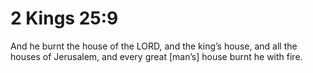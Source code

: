 # 2 Kings 25:9

And he burnt the house of the LORD, and the king’s house, and all the houses of Jerusalem, and every great [man’s] house burnt he with fire.